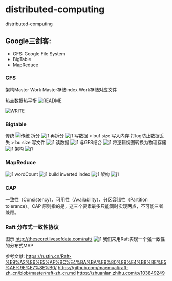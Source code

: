 # distributed-computing
distributed-computing

## Google三剑客:
- GFS: Google File System
- BigTable
- MapReduce
 
### GFS    
架构Master Work
Master存储index
Work存储对应文件

热点数据热平衡
![README](./README/c1.png)

![WRITE](./README/c2.png)

### Bigtable
传统
![传统](./README/c3.png)
拆分
![j1](./README/c4.png)
再拆分
![j1](./README/c5.png)
写数据    < buf size 写入内存  打log防止数据丢失   > bu size 写文件
![j1](./README/c6.png)
读数据
![j1](./README/c7.png)
与GFS结合 
![j1](./README/c8.png)
将逻辑视图转换为物理存储   
![j1](./README/c9.png)
架构
![j1](./README/c10.png)

### MapReduce
![j1](./README/c11.png)
wordCount
![j1](./README/c12.png)
build inverted index
![j1](./README/c13.png)
架构
![j1](./README/c14.png)


### CAP 
一致性（Consistency）、可用性（Availability）、分区容错性（Partition tolerance）。CAP 原则指的是，这三个要素最多只能同时实现两点，不可能三者兼顾。

### Raft 分布式一致性协议
图示 http://thesecretlivesofdata.com/raft/
![j1](./README/p1.png)
我们来用Raft实现一个强一致性的分布式MAP

参考文献:
https://rustin.cn/Raft-%E9%A2%86%E5%AF%BC%E4%BA%BA%E9%80%89%E4%B8%BE%E5%AE%9E%E7%8E%B0/
https://github.com/maemual/raft-zh_cn/blob/master/raft-zh_cn.md
https://zhuanlan.zhihu.com/p/103849249


